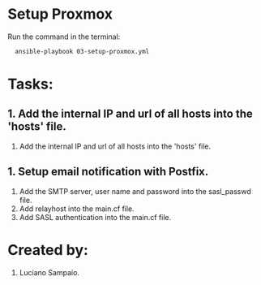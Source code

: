 # Setup Proxmox

Run the command in the terminal:
```bash
  ansible-playbook 03-setup-proxmox.yml
```

# Tasks:

## 1. Add the internal IP and url of all hosts into the 'hosts' file.
  1. Add the internal IP and url of all hosts into the 'hosts' file.

## 1. Setup email notification with Postfix.
  1. Add the SMTP server, user name and password into the sasl_passwd file.
  2. Add relayhost into the main.cf file.
  3. Add SASL authentication into the main.cf file.

# Created by: 

1. Luciano Sampaio.